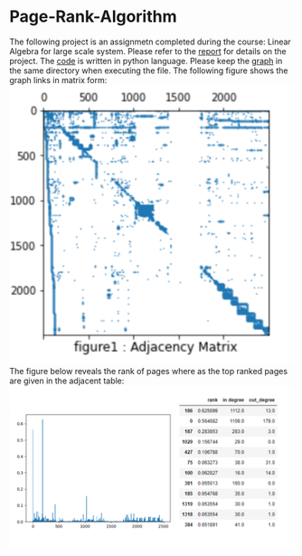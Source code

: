 # Page-Rank-Algorithm
The following project is an assignmetn completed during the course: Linear Algebra for large scale system. Please refer to the [report](/281654.pdf) for details on the project.
The [code](/eig_S281654) is written in python language. Please keep the [graph](/graph.txt) in the same directory when executing the file.
The following figure shows the graph links in matrix form:
<img src = 'images/graph.png' width=1000>  
The figure below reveals the rank of pages where as the top ranked pages are given in the adjacent table:   
![](images/rank.png)
